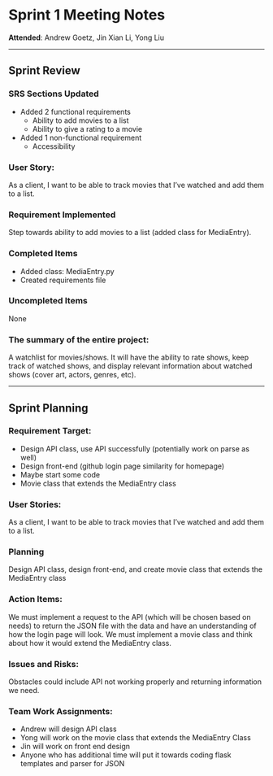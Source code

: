 # Sprint 1 Meeting Notes

**Attended**: Andrew Goetz, Jin Xian Li, Yong Liu 

***

## Sprint Review

### SRS Sections Updated

- Added 2 functional requirements
  - Ability to add movies to a list
  - Ability to give a rating to a movie
- Added 1 non-functional requirement
  - Accessibility

###  User Story:

As a client, I want to be able to track movies that I’ve watched and add them to a list.

### Requirement Implemented

Step towards ability to add movies to a list (added class for MediaEntry).

### Completed Items

- Added class: MediaEntry.py
- Created requirements file

### Uncompleted Items

None

### The summary of the entire project:

A watchlist for movies/shows. It will have the ability to rate shows, keep track of watched shows, and display relevant information about watched shows (cover art, actors, genres, etc).

***

## Sprint Planning

### Requirement Target:

- Design API class, use API successfully (potentially work on parse as well)
- Design front-end (github login page similarity for homepage)
- Maybe start some code
- Movie class that extends the MediaEntry class

### User Stories:

As a client, I want to be able to track movies that I’ve watched and add them to a list.

### Planning

Design API class, design front-end, and create movie class that extends the MediaEntry class

### Action Items:

We must implement a request to the API (which will be chosen based on needs) to return the JSON file with the data and have an understanding of how the login page will look. We must implement a movie class and think about how it would extend the MediaEntry class.

### Issues and Risks:

Obstacles could include API not working properly and returning information we need.

### Team Work Assignments:

- Andrew will design API class 
- Yong will work on the movie class that extends the MediaEntry Class
- Jin will work on front end design
- Anyone who has additional time will put it towards coding flask templates and parser for JSON
